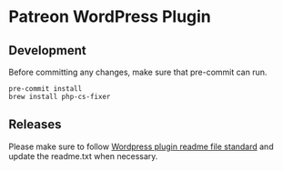 # Patreon WordPress Plugin
## Development
Before committing any changes, make sure that pre-commit can run.

```
pre-commit install
brew install php-cs-fixer
```
## Releases
Please make sure to follow [Wordpress plugin readme file standard](https://developer.wordpress.org/plugins/wordpress-org/how-your-readme-txt-works/) and update
the readme.txt when necessary.
